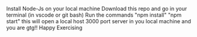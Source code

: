 Install Node-Js on your local machine 
Download this repo and go in your terminal (in vscode or git bash)
Run the commands 
"npm install"
"npm start"
this will open a local host 3000 port server in you local machine
and you are gtg!!
Happy Exercising
